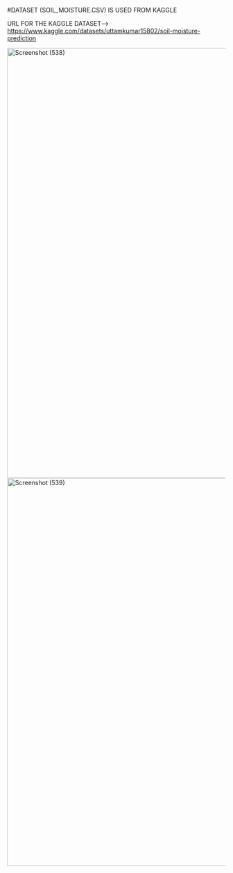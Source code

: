 #DATASET (SOIL_MOISTURE.CSV) IS USED FROM KAGGLE

URL FOR THE KAGGLE DATASET--> https://www.kaggle.com/datasets/uttamkumar15802/soil-moisture-prediction

<img width="1563" height="990" alt="Screenshot (538)" src="https://github.com/user-attachments/assets/8f8c6422-4eec-4a16-8ae6-9334a95aaf50" />
<img width="1312" height="893" alt="Screenshot (539)" src="https://github.com/user-attachments/assets/289f340d-d825-4c1e-b483-a0c40fe93805" />
